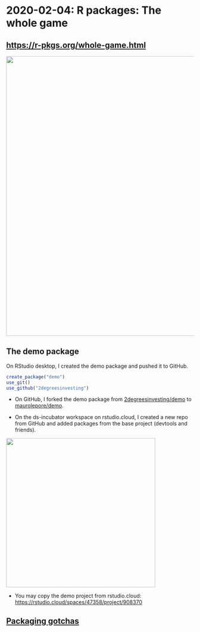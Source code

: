 # 2020-02-04: R packages: The whole game



## <https://r-pkgs.org/whole-game.html>

<img src="https://i.imgur.com/spXKlG3.png" align="center" width = 750 />



## The demo package

On RStudio desktop, I created the demo package and pushed it to GitHub.

```R
create_package("demo")
use_git()
use_github("2degreesinvesting")
```

* On GitHub, I forked the demo package from [2degreesinvesting/demo](https://github.com/2DegreesInvesting/demo) to [maurolepore/demo](https://github.com/maurolepore/demo).

* On the ds-incubator workspace on rstudio.cloud, I created a new repo from GitHub and added packages from the base project (devtools and friends).

<img src="https://i.imgur.com/hmsP7WH.png" align="center" width = 400 />

* You may copy the demo project from rstudio.cloud: <https://rstudio.cloud/spaces/47358/project/908370>



## [Packaging gotchas](https://2degreesinvesting.github.io/ds-incubator/gotchas-when-moving-code-from-a-script-to-an-r-package.html)
